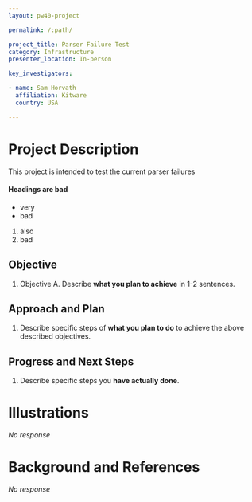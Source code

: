 ```yaml
---
layout: pw40-project

permalink: /:path/

project_title: Parser Failure Test
category: Infrastructure
presenter_location: In-person

key_investigators:

- name: Sam Horvath
  affiliation: Kitware
  country: USA

---
```


# Project Description

<!-- Add a short paragraph describing the project. -->


This project is intended to test the current parser failures

#### Headings are bad

- very
- bad
1. also
2. bad



## Objective

<!-- Describe here WHAT you would like to achieve (what you will have as end result). -->


1. Objective A. Describe **what you plan to achieve** in 1-2 sentences.




## Approach and Plan

<!-- Describe here HOW you would like to achieve the objectives stated above. -->


1. Describe specific steps of **what you plan to do** to achieve the above described objectives.




## Progress and Next Steps

<!-- Update this section as you make progress, describing of what you have ACTUALLY DONE.
     If there are specific steps that you could not complete then you can describe them here, too. -->


1. Describe specific steps you **have actually done**.




# Illustrations

<!-- Add pictures and links to videos that demonstrate what has been accomplished. -->


_No response_



# Background and References

<!-- If you developed any software, include link to the source code repository.
     If possible, also add links to sample data, and to any relevant publications. -->


_No response_

